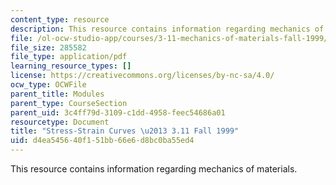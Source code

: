 ```yaml
---
content_type: resource
description: This resource contains information regarding mechanics of materials.
file: /ol-ocw-studio-app/courses/3-11-mechanics-of-materials-fall-1999/d4ea545640f151bb66e6d8bc0ba55ed4_MIT3_11F99_ss.pdf
file_size: 285582
file_type: application/pdf
learning_resource_types: []
license: https://creativecommons.org/licenses/by-nc-sa/4.0/
ocw_type: OCWFile
parent_title: Modules
parent_type: CourseSection
parent_uid: 3c4ff79d-3109-c1dd-4958-feec54686a01
resourcetype: Document
title: "Stress-Strain Curves \u2013 3.11 Fall 1999"
uid: d4ea5456-40f1-51bb-66e6-d8bc0ba55ed4
---
```

This resource contains information regarding mechanics of materials.